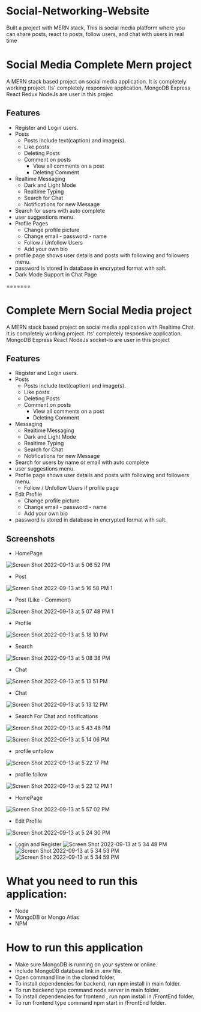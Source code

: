 # Social-Networking-Website
Built a project with MERN stack, This is social media platform where you can share posts, react to posts, follow users, and chat with users in real time

# Social Media Complete Mern project

A MERN stack based project on social media application. It is completely working project. Its' completely responsive application. MongoDB Express React Redux NodeJs are user in this projec



## Features

- Register and Login users.
- Posts
  - Posts include text(caption) and image(s).
  - Like posts
  - Deleting Posts
  - Comment on posts
     - View all comments on a post
     - Deleting Comment
- Realtime Messaging 
   - Dark and Light Mode
   - Realtime Typing
   - Search for Chat
   - Notifications for new Message
- Search for users with auto complete
- user suggestions menu.
- Profile Pages
  - Change profile picture
  - Change email - password - name
  - Follow / Unfollow Users
  - Add your own bio
- profile page shows user details and posts with following and followers menu.
- password is stored in database in encrypted format with salt.
- Dark Mode Support in Chat Page
 

=======

# Complete Mern Social Media project

A MERN stack based project on social media application with Realtime Chat. It is completely working project. Its' completely responsive application. MongoDB Express React NodeJs socket-io are user in this project



## Features

- Register and Login users.
- Posts
  - Posts include text(caption) and image(s).
  - Like posts
  - Deleting Posts
  - Comment on posts
     - View all comments on a post
     - Deleting Comment
- Messaging 
   - Realtime Messaging
   - Dark and Light Mode
   - Realtime Typing
   - Search for Chat
   - Notifications for new Message
- Search for users by name or email with auto complete
- user suggestions menu.
- Profile page shows user details and posts with following and followers menu.
  - Follow / Unfollow Users if profile page
- Edit Profile
  - Change profile picture
  - Change email - password - name
  - Add your own bio
- password is stored in database in encrypted format with salt.
 
 

## Screenshots

- HomePage

 
![Screen Shot 2022-09-13 at 5 06 52 PM](https://user-images.githubusercontent.com/77838959/189939979-b409517f-7c6c-479d-978c-b7c45019d4ed.png)

- Post

![Screen Shot 2022-09-13 at 5 16 58 PM 1](https://user-images.githubusercontent.com/77838959/189940364-b73e087f-0e6b-4e29-892d-29933ea5ad43.png)
- Post (Like - Comment)

![Screen Shot 2022-09-13 at 5 07 48 PM 1](https://user-images.githubusercontent.com/77838959/189940395-dad9571d-4472-4282-8f58-b7931195fe2e.png)
- Profile


![Screen Shot 2022-09-13 at 5 18 10 PM](https://user-images.githubusercontent.com/77838959/189940771-5dab7b1a-dfc2-4279-a0f1-c94554edd3c4.png)

- Search


![Screen Shot 2022-09-13 at 5 08 38 PM](https://user-images.githubusercontent.com/77838959/189940854-2ea614be-757a-43cc-b8fc-07d6c6340c65.png)
- Chat


![Screen Shot 2022-09-13 at 5 13 51 PM](https://user-images.githubusercontent.com/77838959/189940972-062de411-9836-4a7b-82aa-19f9b58bcfc3.png)
- Chat

![Screen Shot 2022-09-13 at 5 13 12 PM](https://user-images.githubusercontent.com/77838959/189941034-df3fd0c7-c6b7-4fb3-88ad-05b2322ef265.png)
- Search For Chat and notifications

![Screen Shot 2022-09-13 at 5 43 46 PM](https://user-images.githubusercontent.com/77838959/189946602-a89f0958-00d1-4ce2-b003-6f375acedb43.png)

![Screen Shot 2022-09-13 at 5 14 06 PM](https://user-images.githubusercontent.com/77838959/189941092-072d657b-cf95-4376-a742-2a989445d537.png)
- profile unfollow 

![Screen Shot 2022-09-13 at 5 22 17 PM](https://user-images.githubusercontent.com/77838959/189941644-78f0ce9b-0b13-449a-a88e-092a5dc428d3.png)
- profile follow


![Screen Shot 2022-09-13 at 5 22 12 PM 1](https://user-images.githubusercontent.com/77838959/189941691-55d525e3-1cdf-4acb-babb-196181a6ef90.png)
- HomePage

![Screen Shot 2022-09-13 at 5 57 02 PM](https://user-images.githubusercontent.com/77838959/189949947-4841d9d6-730b-4747-aa0b-b8b8722c9974.png)


- Edit Profile


![Screen Shot 2022-09-13 at 5 24 30 PM](https://user-images.githubusercontent.com/77838959/189942266-f2c3ac08-98e2-48cb-90af-e4c76a30b8a8.png)

- Login and Register 
![Screen Shot 2022-09-13 at 5 34 48 PM](https://user-images.githubusercontent.com/77838959/189944829-f3f20167-1389-4526-b801-a952c28c9ce0.png)
![Screen Shot 2022-09-13 at 5 34 53 PM](https://user-images.githubusercontent.com/77838959/189944856-0d310de5-943b-41aa-9192-7cee878b42b7.png)
![Screen Shot 2022-09-13 at 5 34 59 PM](https://user-images.githubusercontent.com/77838959/189944874-3d63b0c5-3db9-4ff6-8429-143c1058fbfd.png)

# What you need to run this application:

- Node
- MongoDB or Mongo Atlas
- NPM
# How to run this application

- Make sure MongoDB is running on your system or online.
- include MongoDB database link in .env file.
- Open command line in the cloned folder,
- To install dependencies for backend, run npm install in main folder.
- To run backend type command node server in main folder.
- To install dependencies for frontend , run npm install in /FrontEnd folder.
- To run frontend type command npm start in /FrontEnd folder.

